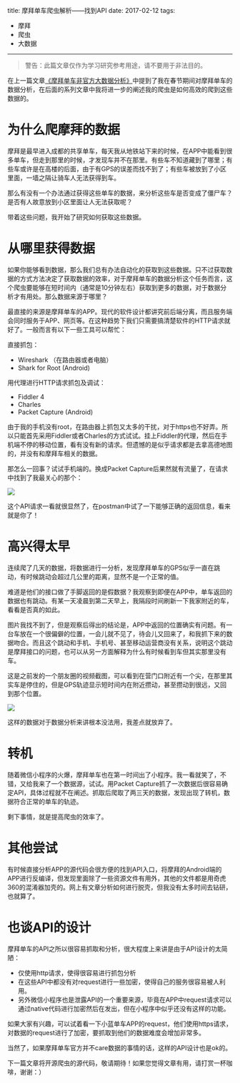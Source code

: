 title: 摩拜单车爬虫解析——找到API
date: 2017-02-12
tags: 
- 摩拜
- 爬虫
- 大数据
---

>警告：此篇文章仅作为学习研究参考用途，请不要用于非法目的。

在上一篇文章[《摩拜单车非官方大数据分析》](http://www.jianshu.com/p/2a20d2a97ac0)中提到了我在春节期间对摩拜单车的数据分析，在后面的系列文章中我将进一步的阐述我的爬虫是如何高效的爬到这些数据的。

# 为什么爬摩拜的数据

摩拜是最早进入成都的共享单车，每天我从地铁站下来的时候，在APP中能看到很多单车，但走到那里的时候，才发现车并不在那里。有些车不知道藏到了哪里；有些车或许是在高楼的后面，由于有GPS的误差而找不到了；有些车被放到了小区里面，一墙之隔让骑车人无法获得到车。

那么有没有一个办法通过获得这些单车的数据，来分析这些车是否变成了僵尸车？是否有人故意放到小区里面让人无法获取呢？

带着这些问题，我开始了研究如何获取这些数据。

# 从哪里获得数据

如果你能够看到数据，那么我们总有办法自动化的获取到这些数据。只不过获取数据的方式方法决定了获取数据的效率，对于摩拜单车的数据分析这个任务而言，这个爬虫要能够在短时间内（通常是10分钟左右）获取到更多的数据，对于数据分析才有用处。那么数据来源于哪里？

最直接的来源是摩拜单车的APP。现代的软件设计都讲究前后端分离，而且服务端会同时服务于APP、网页等。在这种趋势下我们只需要搞清楚软件的HTTP请求就好了。一般而言有以下一些工具可以帮忙：

直接抓包：
* Wireshark （在路由器或者电脑）
* Shark for Root (Android)

用代理进行HTTP请求抓包及调试：
* Fiddler 4
* Charles
* Packet Capture (Android)

由于我的手机没有root，在路由器上抓包又太多的干扰，对于https也不好弄。所以只能首先采用Fiddler或者Charles的方式试试。挂上Fiddler的代理，然后在手机端不停的移动位置，看有没有新的请求。但遗憾的是似乎请求都是去拿高德地图的，并没有和摩拜车相关的数据。

那怎么一回事？试试手机端的。换成Packet Capture后果然就有流量了，在请求中找到了我最关心的那个：

![](http://upload-images.jianshu.io/upload_images/4372317-de272f8395d2106f.png?imageMogr2/auto-orient/strip%7CimageView2/2/w/1240)

这个API请求一看就很显然了，在postman中试了一下能够正确的返回信息，看来就是你了！

# 高兴得太早

连续爬了几天的数据，将数据进行一分析，发现摩拜单车的GPS似乎一直在跳动，有时候跳动会超过几公里的距离，显然不是一个正常的值。

难道是他们的接口做了手脚返回的是假数据？我观察到即便在APP中，单车返回的数据也有跳动。有某一天凌晨到第二天早上，我隔段时间刷新一下我家附近的车，看看是否真的如此。

图片我找不到了，但是观察后得出的结论是，APP中返回的位置确实有问题。有一台车放在一个很偏僻的位置，一会儿就不见了，待会儿又回来了，和我抓下来的数据吻合。而且这个跳动和手机、手机号、甚至移动运营商没有关系，说明这个跳动是摩拜接口的问题，也可以从另一方面解释为什么有时候看到车但其实那里没有车。

这是之前发的一个朋友圈的视频截图，可以看到在营门口附近有一个尖，在那里其实车是停住的，但是GPS轨迹显示短时间内在附近攒动，甚至攒动到很远，又回到那个位置。

![](http://upload-images.jianshu.io/upload_images/4372317-64fd9ff2d577ee19.png?imageMogr2/auto-orient/strip%7CimageView2/2/w/1240)

这样的数据对于数据分析来讲根本没法用，我差点就放弃了。

# 转机

随着微信小程序的火爆，摩拜单车也在第一时间出了小程序。我一看就笑了，不错，又给我来了一个数据源，试试。用Packet Capture抓了一次数据后很容易确定API，具体过程就不在阐述。抓取后爬取了两三天的数据，发现出现了转机，数据符合正常的单车的轨迹。

剩下事情，就是提高爬虫的效率了。

# 其他尝试

有时候直接分析APP的源代码会很方便的找到API入口，将摩拜的Android端的APP进行反编译，但发现里面除了一些资源文件有用外，其他的文件都是用奇虎360的混淆器加壳的。网上有文章分析如何进行脱壳，但我没有太多时间去钻研，也就算了。

# 也谈API的设计

摩拜单车的API之所以很容易抓取和分析，很大程度上来讲是由于API设计的太简陋：

* 仅使用http请求，使得很容易进行抓包分析
* 在这些API中都没有对request进行一些加密，使得自己的服务很容易被人利用。
* 另外微信小程序也是泄露API的一个重要来源，毕竟在APP中request请求可以通过native代码进行加密然后在发出，但在小程序中似乎还没有这样的功能。

如果大家有兴趣，可以试着看一下小蓝单车APP的request，他们使用https请求，对数据的request进行了加密，要抓取到他们的数据难度会增加非常多。

当然了，如果摩拜单车官方并不care数据的事情的话，这样的API设计也是ok的。

下一篇文章将开源爬虫的源代码，敬请期待！如果您觉得文章有用，请打赏一杯咖啡，谢谢：）